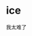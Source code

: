 # ice
<!DOCTYPE html>
<html>

<head>
  <meta charset="utf-8">
  <title></title>
</head>

<body>
  <p>我太难了</p>
</body>

</html>
